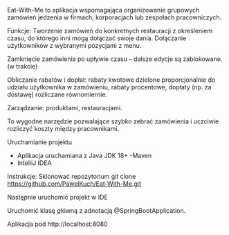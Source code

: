 Eat-With-Me to aplikacja wspomagająca organizowanie grupowych zamówień jedzenia w firmach, korporacjach lub zespołach pracowniczych.

Funkcje:
Tworzenie zamówień do konkretnych restauracji z określeniem czasu, do którego inni mogą dołączać swoje dania.
Dołączanie użytkowników z wybranymi pozycjami z menu.

Zamknięcie zamówienia po upływie czasu – dalsze edycje są zablokowane. (w trakcie)

Obliczanie rabatów i dopłat:
rabaty kwotowe dzielone proporcjonalnie do udziału użytkownika w zamówieniu,
rabaty procentowe,
dopłaty (np. za dostawę) rozliczane równomiernie.

Zarządzanie:
produktami,
restauracjami.

To wygodne narzędzie pozwalające szybko zebrać zamówienia i uczciwie rozliczyć koszty między pracownikami.

Uruchamianie projektu
- Aplikacja uruchamiana z Java JDK 18+ 
-Maven 
- IntelliJ IDEA

Instrukcje:
Sklonować repozytorium
git clone https://github.com/PawelKuch/Eat-With-Me.git

Następnie uruchomić projekt w IDE

Uruchomić klasę główną z adnotacją @SpringBootApplication.

Aplikacja pod http://localhost:8080
